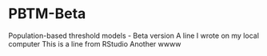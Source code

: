 # PBTM-Beta
Population-based threshold models - Beta version
A line I wrote on my local computer
This is a line from RStudio
Another wwww